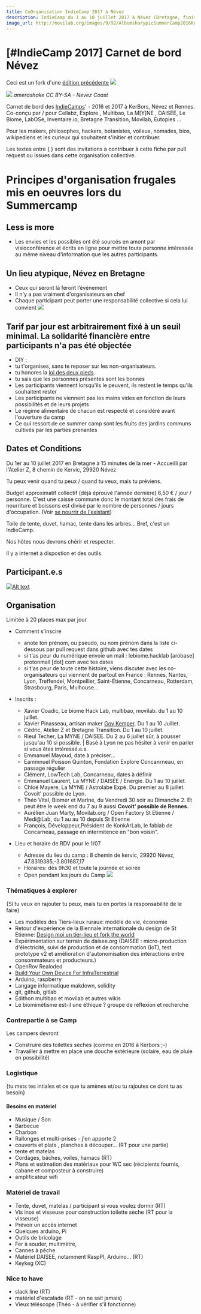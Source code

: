 ```yaml
---
title: CoOrganisation IndieCamp 2017 à Névez
description: IndieCamp du 1 au 10 juillet 2017 à Névez (Bretagne, finistère sud). Pour les makers, philosophes, hackers, botanistes, voileux, nomades, bios, wikipediens et les curieux qui souhaitent s'initier et contribuer.
image_url: http://movilab.org/images/9/92/AlbumsharypicSummerCamp2016Kerbors.png
---
```


# [#IndieCamp 2017] Carnet de bord Névez

Ceci est un fork d'une [édition précédente](https://github.com/LeBiome/camps/tree/master/indie_camp_kerbors_2016)
![](https://framapic.org/RypxRwG3WOmD/6iTid2Z1Zt1m)

![](https://farm9.staticflickr.com/8271/29364096220_50eef3a474_z.jpg)
_amerashake CC BY-SA - Nevez Coast_

Carnet de bord des [IndieCamps](https://github.com/LeBiome/camps)' - 2016 et 2017 à KerBors, Névez et Rennes. Co-conçu par / pour Cellabz, Explore , Multibao, La M[Y]NE , DAISEE, Le Biome, LabOSe, Inventaire.io, Bretagne Transition, Movilab, Eutopies ...

Pour les makers, philosophes, hackers, botanistes, voileux, nomades, bios, wikipediens et les curieux qui souhaitent s'initier et contribuer.

Les textes entre { } sont des invitations à contribuer à cette fiche par pull request ou issues dans cette organisation collective.

# Principes d'organisation frugales mis en oeuvres lors du Summercamp

## Less is more

* Les envies et les possibles ont été sourcés en amont par visioconférence et écrits en ligne pour mettre toute personne intéressée au même niveau d'information que les autres participants.

## Un lieu atypique, Névez en Bretagne

* Ceux qui seront là feront l’événement
* Il n'y a pas vraiment d'organisateurs en chef
* Chaque participant peut porter une responsabilité collective si cela lui convient
![](https://framapic.org/DULzKVKf58B8/7NQ6PJULyac6)

## Tarif par jour est arbitrairement fixé à un seuil minimal. La solidarité financière entre participants n'a pas été objectée

* DIY :
 * tu t'organises, sans te reposer sur les non-organisateurs.
 * tu honores la [loi des deux pieds](https://fr.wikipedia.org/wiki/M%C3%A9thodologie_Forum_Ouvert#M.C3.A9thode).
 * tu sais que les personnes présentes sont les bonnes
* Les participants viennent lorsqu'ils le peuvent, ils restent le temps qu'ils souhaitent rester
* Les participants ne viennent pas les mains vides en fonction de leurs possibilités et de leurs projets
* Le régime alimentaire de chacun est respecté et considéré avant l'ouverture du camp
* Ce qui ressort de ce summer camp sont les fruits des jardins communs cultivés par les parties prenantes

## Dates et Conditions

Du 1er au 10 juillet 2017 en Bretagne à 15 minutes de la mer - Accueilli par l'Atelier Z, 8 chemin de Kervic, 29920 Névez

Tu peux venir quand tu peux / quand tu veux, mais tu préviens.

Budget approximatif collectif (déjà éprouvé l'année dernière) 6,50 € / jour / personne. C'est une caisse commune donc le montant total des frais de nourriture et boissons est divisé par le nombre de personnes / jours d'occupation. (Voir [se nourrir de l'existant](http://www.multibao.org/#nomades/camps/blob/master/indie_camp_kerbors_2016/manger_l_existant.md))

Toile de tente, duvet, hamac, tente dans les arbres... Bref, c'est un IndieCamp.

Nos hôtes nous devrons chérir et respecter.

Il y a internet à dispostion et des outils.

## Participant.e.s

[![Alt text](https://img.youtube.com/vi/1stPzm521rs/0.jpg)](https://www.youtube.com/watch?v=1stPzm521rs)

## Organisation

Limitée à 20 places max par jour

* Comment s'inscire
  * anote ton prénom, ou pseudo, ou nom prénom dans la liste ci-dessous par pull request dans github avec tes dates
  * si t'as peur du numérique envoie un mail : lebiome.hacklab [arobase] protonmail [dot] com avec tes dates
  * si t'as peur de toute cette histoire, viens discuter avec les co-organisateurs qui viennent de partout en France : Rennes, Nantes, Lyon, Treffendel, Montpellier, Saint-Étienne, Concarneau, Rotterdam, Strasbourg, Paris, Mulhouse...
  
* Inscrits :
  * Xavier Coadic, Le biome Hack Lab, multibao, movilab. du 1 au 10 juillet.
  * Xavier Pinasseau, artisan maker [Gov Kemper](https://www.facebook.com/govkemper.fr). Du 1 au 10 Juillet.
  * Cédric, Atelier Z et Bretagne Transition. Du 1 au 10 juillet.
  * Rieul Techer, La MYNE / DAISEE. Du 2 au 6 juillet sûr, à pousser jusqu'au 10 si possible. | Basé à Lyon ne pas hésiter à venir en parler si vous êtes intéressé.e.s.
  * Emmanuel Mayoud, date à préciser...
  * Eammnuel Poisson Quinton, Fondation Explore Concanrneau, en passage régulier
  * Clément, LowTech Lab, Concarneau, dates à définir
  * Emmanuel Laurent, La MYNE / DAISEE / Energie. Du 1 au 10 juillet. 
  * Chloé Mayere, La MYNE / Astrolabe Expé. Du premier au 8 juillet. Covoit' possible de Lyon.
  * Théo Vital, Biomer et Marine, du Vendredi 30 soir au Dimanche 2. Et peut être le week end du 7 au 9 aussi **Covoit' possible de Rennes.**
  * Aurélien Juan Marty, Movilab.org / Open Factory St Etienne / Medi@Lab, du 1 au au 10 depuis St Etienne
  * François, Développeur,Président de KonkArLab, le fablab de Concarneau, passage en intermitence en "bon voisin".
  
* Lieu et horaire de RDV pour le 1/07
  * Adresse du lieu du camp : 8 chemin de kervic, 29920 Névez, 47.8319385,-3.801687,17
  * Horaires: dès 9h30 et toute la journée et soirée
  * Open pendant les jours du Camp
![](https://framapic.org/qoGvYKxyqMkV/bq3WFzXtNN09.jpg)

### Thématiques à explorer

{Si tu veux en rajouter tu peux, mais tu en portes la responsabilité de le faire}

* Les modèles des Tiers-lieux ruraux: modéle de vie, économie
* Retour d'expérience de la Biennale internationale du design de St Etienne: [Design moi un tier-lieu et fork the world](http://movilab.org/index.php?title=Portail:Dm1TL/triptyque)
* Expérimentation sur terrain de daisee.org (DAISEE : micro-production d'électricité, suivi de production et de consommation (IoT), test prototype v2 et amélioration d'autonomisation des interactions entre consommateurs et producteurs.)
* OpenRov Realoded
* [Build Your Own Device For InfraTerrestrial](https://lebiome.github.io/#LeBiome/Proto_et_Projets/tree/master/winogradsky_project)
* Arduino, raspberry
* Langage informatique makdown, solidity
* git, github, gitlab
* Edithon multibao et movilab et autres wikis
* Le biomimétisme est-il une éthique ? groupe de réflexion et recherche

### Contrepartie à se Camp
Les campers devront
* Construire des toilettes sèches (comme en 2016 à Kerbors ;-) 
* Travailler à mettre en place une douche extérieure (solaire, eau de pluie en possibilité)

### Logistique

{tu mets tes intiales et ce que tu amènes et/ou tu rajoutes ce dont tu as besoin}

#### Besoins en matériel

*   Musique / Son 
*   Barbecue 
*   Charbon 
*   Rallonges et multi-prises - j'en apporte 2 
*   couverts et plats , planches à découper... (RT pour une partie)
*   tente et matelas
*   Cordages, bâches, voiles, hamacs (RT)
*   Plans et estimation des matériaux pour WC sec (récipients fournis, cabane et composteur à construire)
*   amplificateur wifi

### Matériel de travail

*   Tente, duvet, matelas / participant si vous voulez dormir (RT)
*   Vis inox et visseuse pour construction toilette sèche (RT pour la visseuse)
*   Prévoir un accès internet
*   Quelques arduino, Pi
*   Outils de bricolage 
*   Fer à souder, multimètre, 
*   Cannes à pêche
*   Matériel DAISEE, notamment RaspPI, Arduino... (RT)
*   Keykeg (XC)


### Nice to have
*   slack line (RT)
*   matériel d'escalade (RT - on ne sait jamais)
*   Vieux téléscope (Théo - à vérifier s'il fonctionne)
